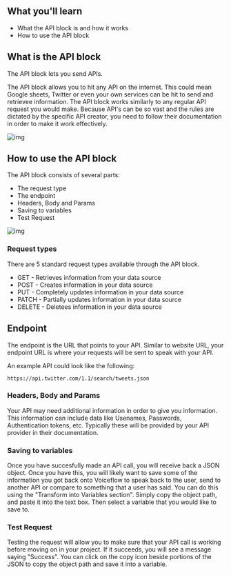 ## **What you'll learn**

- What the API block is and how it works
- How to use the API block



## What is the API block


The API block lets you send APIs.

The API block allows you to hit any API on the internet. This could mean Google sheets, Twitter or even your own services can be hit to send and retrievee information. The API block works similarly to any regular API request you would make. Because API's can be so vast and the rules are dictated by the specific API creator, you need to follow their documentation in order to make it work effectively.

![img](https://i.imgur.com/BC2pYUm.png)

## How to use the API block

The API block consists of several parts:

- The request type
- The endpoint
- Headers, Body and Params
- Saving to variables
- Test Request

![img](https://i.imgur.com/vThs844.png)

### Request types

There are 5 standard request types available through the API block.

- GET - Retrieves information from your data source
- POST - Creates information in your data source
- PUT - Completely updates information in your data source
- PATCH - Partially updates information in your data source
- DELETE - Deletees information in your data source

## Endpoint

The endpoint is the URL that points to your API. Similar to website URL, your endpoint URL is where your requests will be sent to speak with your API.

An example API could look like the following:

```
https://api.twitter.com/1.1/search/tweets.json
```

### Headers, Body and Params

Your API may need additional information in order to give you information. This information can include data like Usenames, Passwords, Authentication tokens, etc. Typically these will be provided by your API provider in their documentation.

### Saving to variables

Once you have succesfully made an API call, you will receive back a JSON object. Once you have this, you will likely want to save some of the information you got back onto Voiceflow to speak back to the user, send to another API or compare to something that a user has said. You can do this using the "Transform into Variables section". Simply copy the object path, and paste it into the text box. Then select a variable that you would like to save to.



### Test Request

Testing the request will allow you to make sure that your API call is working before moving on in your project. If it succeeds, you will see a message saying "Success". You can click on the copy icon beside portions of the JSON to copy the object path and save it into a variable.
